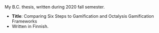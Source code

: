 My B.C. thesis, written during 2020 fall semester.  
- **Title**: Comparing Six Steps to Gamification and Octalysis Gamification Frameworks 
- Written in Finnish.
